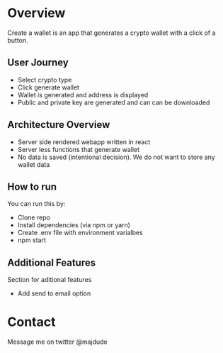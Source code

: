 # Overview
Create a wallet is an app that generates a crypto wallet with a click of a button.

## User Journey
* Select crypto type
* Click generate wallet
* Wallet is generated and address is displayed
* Public and private key are generated and can can be downloaded

## Architecture Overview
* Server side rendered webapp written in react
* Server less functions that generate wallet
* No data is saved (intentional decision). We do not want to 
store any wallet data

## How to run
You can run this by:
* Clone repo 
* Install dependencies (via npm or yarn)
* Create .env file with environment varialbes
* npm start

## Additional Features
Section for aditional features
* Add send to email option

# Contact
Message me on twitter @majdude
